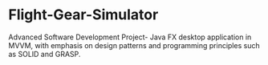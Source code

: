 # Flight-Gear-Simulator

Advanced Software Development Project- Java FX desktop application in MVVM, with
emphasis on design patterns and programming principles such as SOLID and GRASP.
